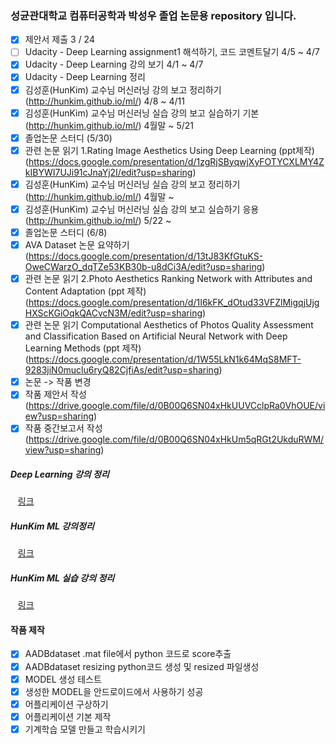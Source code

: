 ﻿### 성균관대학교 컴퓨터공학과 박성우 졸업 논문용 repository 입니다.

- [x] 제안서 제출 3 / 24
- [ ] Udacity - Deep Learning assignment1 해석하기, 코드 코멘트달기 4/5 ~ 4/7
- [x] Udacity - Deep Learning 강의 보기 4/1 ~ 4/7
- [x] Udacity - Deep Learning 정리
- [x] 김성훈(HunKim) 교수님 머신러닝 강의 보고 정리하기 (http://hunkim.github.io/ml/) 4/8 ~ 4/11
- [x] 김성훈(HunKim) 교수님 머신러닝 실습 강의 보고 실습하기 기본 (http://hunkim.github.io/ml/) 4월말 ~ 5/21
- [x] 졸업논문 스터디 (5/30)
- [x] 관련 논문 읽기 1.Rating Image Aesthetics Using Deep Learning (ppt제작)
		(https://docs.google.com/presentation/d/1zgRjSByqwjXyFOTYCXLMY4ZkIBYWI7UJi91cJnaYj2I/edit?usp=sharing)
- [x] 김성훈(HunKim) 교수님 머신러닝 실습 강의 보고 정리하기 (http://hunkim.github.io/ml/) 4월말 ~
- [x] 김성훈(HunKim) 교수님 머신러닝 실습 강의 보고 실습하기 응용 (http://hunkim.github.io/ml/) 5/22 ~
- [x] 졸업논문 스터디 (6/8)
- [x] AVA Dataset 논문 요약하기 (https://docs.google.com/presentation/d/13tJ83KfGtuKS-OweCWarzO_dqTZe53KB30b-u8dCi3A/edit?usp=sharing)
- [x] 관련 논문 읽기 2.Photo Aesthetics Ranking Network with Attributes and Content Adaptation (ppt 제작)
		(https://docs.google.com/presentation/d/1I6kFK_dOtud33VFZlMigqjUjgHXScKGiOqkQACvcN3M/edit?usp=sharing)
- [x] 관련 논문 읽기 Computational Aesthetics of Photos Quality Assessment and Classification Based on Artificial Neural Network with Deep Learning Methods (ppt 제작)
		(https://docs.google.com/presentation/d/1W55LkN1k64MqS8MFT-9283jiN0muclu6ryQ82CjfiAs/edit?usp=sharing)
- [x] 논문 -> 작품 변경
- [x] 작품 제안서 작성 (https://drive.google.com/file/d/0B00Q6SN04xHkUUVCclpRa0VhOUE/view?usp=sharing)
- [x] 작품 중간보고서 작성 (https://drive.google.com/file/d/0B00Q6SN04xHkUm5qRGt2UkduRWM/view?usp=sharing)

##### Deep Learning 강의 정리

    [링크](https://docs.google.com/document/d/17OIRyPIZ_gaPkY08VepEgLkkGxOLhejP_MRU8P0CEwo/edit?usp=sharing)

##### HunKim ML 강의정리

    [링크](https://docs.google.com/document/d/1iWtHknoebdEIa1OE3tv2vHS2KMkMUojqxGjAN3yZ4F4/edit?usp=sharing)

##### HunKim ML 실습 강의 정리

    [링크](https://docs.google.com/document/d/1Ux5W25Lnd8MUj8bVDulU7RwTkDTVB5suhLbNzYK8BYU/edit?usp=sharing)


#### 작품 제작

 - [x] AADBdataset .mat file에서 python 코드로 score추출
 - [x] AADBdataset resizing python코드 생성 및 resized 파일생성
 - [x] MODEL 생성 테스트
 - [x] 생성한 MODEL을 안드로이드에서 사용하기 성공
 - [x] 어플리케이션 구상하기
 - [x] 어플리케이션 기본 제작
 - [x] 기계학습 모델 만들고 학습시키기
